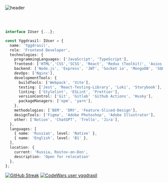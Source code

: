 ![header](https://capsule-render.vercel.app/api?type=waving&height=350&color=gradient&text=Yggdrasil&section=header&fontAlignY=50&strokeWidth=0&desc=Frontend%20Developer&descAlignY=66&animation=fadeIn&reversal=false)

<br/>
<br/>

```TypeScript
interface IUser {...};

const Yggdrasil: IUser = {
  name: 'Yggdrasil',
  role: 'Frontend Developer',
  technologies: {
    programmingLanguages: ['JavaScript', 'TypeScript'],
    frontend: ['HTML','CSS','SCSS', 'React', 'Redux (Toolkit)', 'Axios', 'Firebase', 'i18n', 'NextJs', 'MaterialUI', 'Tailwind', 'Chart.js'],
    backend: ['Node.js', 'Express', 'JWT', 'Socket io', 'MongoDB', 'SQLite'],
    devOps: ['Nginx'],
    developmentTools: {
      buildTools: ['Webpack', 'Vite'],
      testing: ['Jest', 'React-Testing-Library', 'Loki', 'Storybook'],
      linting: ['Stylelint', 'ESLint', 'Prettier'],
      versionControl: ['Git', 'Gitlab' 'Github Actions', 'Husky'],
      packageManagers: ['npm', 'yarn'],
    },
    methodologies: ['BEM', 'DRY', 'Feature-Sliced-Design'],
    designTools: ['Figma', 'Adobe Photoshop', 'Adobe Illustrator'],
    other: ['Notion', 'ChatGPT', 'Trello', 'Jira'],
  },
  languages: [
    { name: 'Russian', level: 'Native' },
    { name: 'English', level: 'B1' },
  ],
  location: {
    current: 'Russia, Rostov-on-Don',
    description: 'Open for relocation'
  },
};
```

[![GitHub Streak](https://streak-stats.demolab.com?user=huntlyy&theme=dark&hide_border=true)](https://github.com/huntlyy)
[![CodeWars user yggdrasil](https://www.codewars.com/users/huntley81/badges/large)](https://www.codewars.com/users/huntley81)
